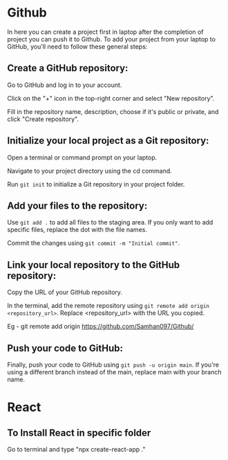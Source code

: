 # Github
In here you can create a project first in laptop after the completion of project you can push it to Github. To add your project from your laptop to GitHub, you'll need to follow these general steps:

## Create a GitHub repository:

Go to GitHub and log in to your account. 

Click on the "+" icon in the top-right corner and select "New repository".

Fill in the repository name, description, choose if it's public or private, and click "Create repository".

## Initialize your local project as a Git repository:

Open a terminal or command prompt on your laptop.

Navigate to your project directory using the cd command.

Run `git init` to initialize a Git repository in your project folder.

## Add your files to the repository:

Use `git add .` to add all files to the staging area. If you only want to add specific files, replace the dot with the file names.

Commit the changes using `git commit -m "Initial commit"`.

## Link your local repository to the GitHub repository:

Copy the URL of your GitHub repository.

In the terminal, add the remote repository using `git remote add origin <repository_url>`. Replace <repository_url> with the URL you copied.

Eg - git remote add origin https://github.com/Samhan097/Github/

## Push your code to GitHub:

Finally, push your code to GitHub using `git push -u origin main`. If you're using a different branch instead of the main, replace main with your branch name.

# React 
## To Install React in specific folder
Go to terminal and type "npx create-react-app ."
